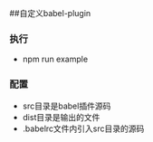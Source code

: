 ##自定义babel-plugin

### 执行
* npm run example

### 配置
* src目录是babel插件源码
* dist目录是输出的文件
* .babelrc文件内引入src目录的源码